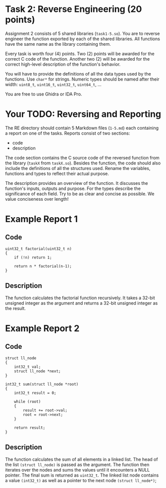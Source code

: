 # Task 2: Reverse Engineering (20 points)

Assignment 2 consists of 5 shared libraries (`task1-5.so`). You are to reverse
engineer the function exported by each of the shared libraries. All functions
have the same name as the library containing them.

Every task is worth four (4) points. Two (2) points will be awarded for the
correct C code of the function. Another two (2) will be awarded for the correct
high-level description of the function's behavior.

You will have to provide the definitions of all the data types used by the
functions. Use `char*` for strings. Numeric types should be named after their width:
`uint8_t`, `uint16_t`, `uint32_t`, `uint64_t`, ...


You are free to use Ghidra or IDA Pro.

# Your TODO: Reversing and Reporting

The RE directory should contain 5 Markdown files (`1-5.md`) each containing a
report on one of the tasks. Reports consist of two sections:

- code
- description

The code section contains the C source code of the reversed function from the
library (`taskX` from `taskX.so`). Besides the function, the code should also
include the definitions of all the structures used. Rename the variables,
functions and types to reflect their actual purpose.

The description provides an overview of the function. It discusses the
function's inputs, outputs and purpose. For the types describe the significance
of each field. Try to be as clear and concise as possible. We value conciseness
over length!


# Example Report 1


## Code

```
uint32_t factorial(uint32_t n)
{
    if (!n) return 1;

    return n * factorial(n-1);
}

```

## Description

The function calculates the factorial function recursively. It takes a 32-bit
unsigned integer as the argument and returns a 32-bit unsigned integer as the
result.


# Example Report 2


## Code

```
struct ll_node
{
    int32_t val;
    struct ll_node *next;
}

int32_t sum(struct ll_node *root)
{
    int32_t result = 0;

    while (root)
    {
        result += root->val;
        root = root->next;
    }

    return result;
}
```


## Description

The function calculates the sum of all elements in a linked list. The head of
the list `(struct ll_node)` is passed as the argument. The function then iterates
over the nodes and sums the values until it encounters a NULL pointer. The final
sum is returned as `uint32_t`. The linked list node contains a value `(int32_t)`
as well as a pointer to the next node `(struct ll_node*)`;

